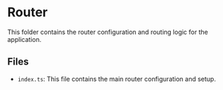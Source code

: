 # Router

This folder contains the router configuration and routing logic for the application.

## Files

-   `index.ts`: This file contains the main router configuration and setup.
